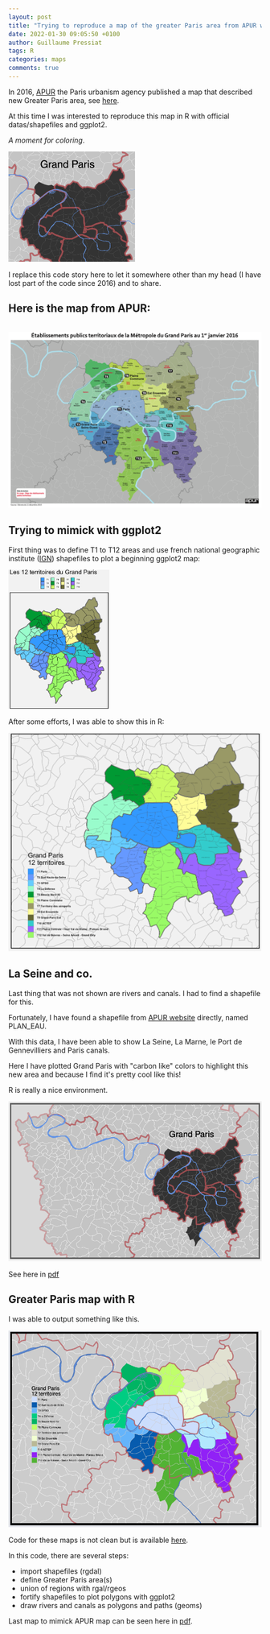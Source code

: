 ```yaml
---
layout: post
title: "Trying to reproduce a map of the greater Paris area from APUR with ggplot2, a moment for coloring"
date: 2022-01-30 09:05:50 +0100
author: Guillaume Pressiat
tags: R
categories: maps
comments: true
---
```



In 2016, [APUR](https://www.apur.org/en) the Paris urbanism agency published a map that described new Greater Paris area, see [here](https://www.apur.org/sites/default/files/documents/etablissements_publics_territoriaux_MGP_carte_chiffres_cles.pdf).

At this time I was interested to reproduce this map in R with official datas/shapefiles and ggplot2.

*A moment for coloring*.

<img src = "/assets/files/grand_paris/capture_gp_carbon.png" width = "50%" alt="">

<!--more-->

I replace this code story here to let it somewhere other than my head (I have lost part of the code since 2016) and to share.


## Here is the map from APUR:

<br>

<img src = "/assets/files/grand_paris/gp_apur.png" alt="capture from apur">



## Trying to mimick with ggplot2

First thing was to define T1 to T12 areas and use french national geographic institute ([IGN](https://www.ign.fr)) shapefiles to plot a beginning ggplot2 map:


<img src = "/assets/files/grand_paris/gp1.png" width = "40%" alt="first ggplot2">


After some efforts, I was able to show this in R:

<img src = "/assets/files/grand_paris/gp2.png" alt="second ggplot2">



## La Seine and co.

Last thing that was not shown are rivers and canals. I had to find a shapefile for this.

Fortunately, I have found a shapefile from [APUR website](https://opendata.apur.org/datasets/plan-eau/explore?location=48.843002%2C2.423601%2C11.16) directly, named PLAN_EAU.

With this data, I have been able to show La Seine, La Marne, le Port de Gennevilliers and Paris canals.

Here I have plotted Grand Paris with "carbon like" colors to highlight this new area and because I find it's pretty cool like this!

R is really a nice environment.

<img src = "/assets/files/grand_paris/gp_carbon.png" alt="carbon paris ggplot2">

See here in [pdf](https://guillaumepressiat.github.io/assets/files/grand_paris/test_gp_seine_carbon2.pdf)


## Greater Paris map with R

I was able to output something like this.

<img src = "/assets/files/grand_paris/gp_end.png" alt="g paris end ggplot2">



Code for these maps is not clean but is available [here](https://github.com/GuillaumePressiat/grand_paris).

In this code, there are several steps:

- import shapefiles (rgdal)
- define Greater Paris area(s)
- union of regions with rgal/rgeos
- fortify shapefiles to plot polygons with ggplot2
- draw rivers and canals as polygons and paths (geoms)

Last map to mimick APUR map can be seen here in [pdf](https://guillaumepressiat.github.io/assets/files/grand_paris/test_gp_apur_like.pdf).


